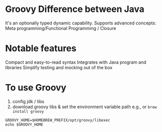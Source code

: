 # Groovy Difference between Java

It's an optionally typed dynamic capability.
Supports advanced concepts: Meta programming/Functional Programming / Closure

# Notable features

Compact and easy-to-read syntax
Integrates with Java program and libraries
Simplify testing and mocking out of the box

# To use Groovy

1. config jdk / libs
2. download groovy libs & set the environment variable path e.g., or `brew install groovy`

```shell
GROOVY_HOME=$HOMEBREW_PREFIX/opt/groovy/libexec
echo $GROOVY_HOME
```